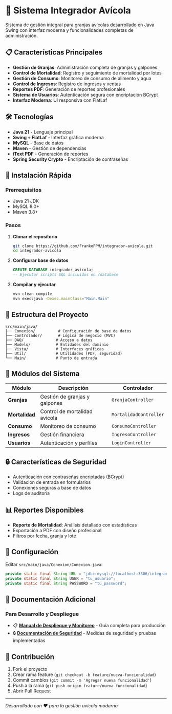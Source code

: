 # 🐔 Sistema Integrador Avícola

Sistema de gestión integral para granjas avícolas desarrollado en Java Swing con interfaz moderna y funcionalidades completas de administración.

## 📋 Características Principales

- **Gestión de Granjas**: Administración completa de granjas y galpones
- **Control de Mortalidad**: Registro y seguimiento de mortalidad por lotes
- **Gestión de Consumo**: Monitoreo de consumo de alimento y agua
- **Control de Ingresos**: Registro de ingresos y ventas
- **Reportes PDF**: Generación de reportes profesionales
- **Sistema de Usuarios**: Autenticación segura con encriptación BCrypt
- **Interfaz Moderna**: UI responsiva con FlatLaf

## 🛠️ Tecnologías

- **Java 21** - Lenguaje principal
- **Swing + FlatLaf** - Interfaz gráfica moderna
- **MySQL** - Base de datos
- **Maven** - Gestión de dependencias
- **iText PDF** - Generación de reportes
- **Spring Security Crypto** - Encriptación de contraseñas

## 🚀 Instalación Rápida

### Prerrequisitos

- Java 21 JDK
- MySQL 8.0+
- Maven 3.8+

### Pasos

1. **Clonar el repositorio**

   ```bash
   git clone https://github.com/FrankoFPM/integrador-avicola.git
   cd integrador-avicola
   ```

2. **Configurar base de datos**

   ```sql
   CREATE DATABASE integrador_avicola;
   -- Ejecutar scripts SQL incluidos en /database
   ```

3. **Compilar y ejecutar**
   ```bash
   mvn clean compile
   mvn exec:java -Dexec.mainClass="Main.Main"
   ```

## 📁 Estructura del Proyecto

```
src/main/java/
├── Conexion/          # Configuración de base de datos
├── Controlador/       # Lógica de negocio (MVC)
├── DAO/              # Acceso a datos
├── Modelo/           # Entidades del dominio
├── Vista/            # Interfaces gráficas
├── Util/             # Utilidades (PDF, seguridad)
└── Main/             # Punto de entrada
```

## 👥 Módulos del Sistema

| Módulo         | Descripción                   | Controlador            |
| -------------- | ----------------------------- | ---------------------- |
| **Granjas**    | Gestión de granjas y galpones | `GranjaController`     |
| **Mortalidad** | Control de mortalidad avícola | `MortalidadController` |
| **Consumo**    | Monitoreo de consumo          | `ConsumoController`    |
| **Ingresos**   | Gestión financiera            | `IngresoController`    |
| **Usuarios**   | Autenticación y perfiles      | `LoginController`      |

## 🔒 Características de Seguridad

- Autenticación con contraseñas encriptadas (BCrypt)
- Validación de entrada en formularios
- Conexiones seguras a base de datos
- Logs de auditoría

## 📊 Reportes Disponibles

- **Reporte de Mortalidad**: Análisis detallado con estadísticas
- Exportación a PDF con diseño profesional
- Filtros por fecha, granja y lote

## 🔧 Configuración

Editar `src/main/java/Conexion/Conexion.java`:

```java
private static final String URL = "jdbc:mysql://localhost:3306/integrador_avicola";
private static final String USER = "tu_usuario";
private static final String PASSWORD = "tu_password";
```

## 📖 Documentación Adicional

### Para Desarrollo y Despliegue

- 📋 **[Manual de Despliegue y Monitoreo](docs/DEPLOYMENT.md)** - Guía completa para producción
- 🔒 **[Documentación de Seguridad](SECURITY.md)** - Medidas de seguridad y pruebas implementadas

## 🤝 Contribución

1. Fork el proyecto
2. Crear rama feature (`git checkout -b feature/nueva-funcionalidad`)
3. Commit cambios (`git commit -m 'Agregar nueva funcionalidad'`)
4. Push a la rama (`git push origin feature/nueva-funcionalidad`)
5. Abrir Pull Request

---

_Desarrollado con ❤️ para la gestión avícola moderna_
